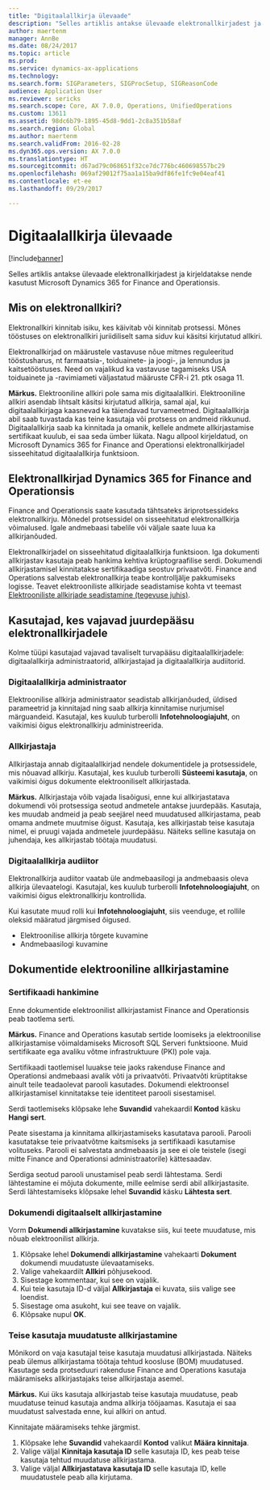```yaml
---
title: "Digitaalallkirja ülevaade"
description: "Selles artiklis antakse ülevaade elektronallkirjadest ja kirjeldatakse nende kasutust Microsoft Dynamics 365 for Finance and Operationsis."
author: maertenm
manager: AnnBe
ms.date: 08/24/2017
ms.topic: article
ms.prod: 
ms.service: dynamics-ax-applications
ms.technology: 
ms.search.form: SIGParameters, SIGProcSetup, SIGReasonCode
audience: Application User
ms.reviewer: sericks
ms.search.scope: Core, AX 7.0.0, Operations, UnifiedOperations
ms.custom: 13611
ms.assetid: 98dc6b79-1895-45d8-9dd1-2c8a351b58af
ms.search.region: Global
ms.author: maertenm
ms.search.validFrom: 2016-02-28
ms.dyn365.ops.version: AX 7.0.0
ms.translationtype: HT
ms.sourcegitcommit: d67ad79c068651f32ce7dc776bc460698557bc29
ms.openlocfilehash: 069af29012f75aa1a15ba9df86fe1fc9e04eaf41
ms.contentlocale: et-ee
ms.lasthandoff: 09/29/2017

---
```


# <a name="electronic-signature-overview"></a>Digitaalallkirja ülevaade

[!include[banner](../includes/banner.md)]


Selles artiklis antakse ülevaade elektronallkirjadest ja kirjeldatakse nende kasutust Microsoft Dynamics 365 for Finance and Operationsis.

<a name="what-is-an-electronic-signature"></a>Mis on elektronallkiri?
--------------------------------

Elektronallkiri kinnitab isiku, kes käivitab või kinnitab protsessi. Mõnes tööstuses on elektronallkiri juriidiliselt sama siduv kui käsitsi kirjutatud allkiri. 

Elektronallkirjad on määrustele vastavuse nõue mitmes reguleeritud tööstusharus, nt farmaatsia-, toiduainete- ja joogi-, ja lennundus ja kaitsetööstuses. Need on vajalikud ka vastavuse tagamiseks USA toiduainete ja -ravimiameti väljastatud määruste CFR-i 21. ptk osaga 11. 

**Märkus.** Elektrooniline allkiri pole sama mis digitaalallkiri. Elektrooniline allkiri asendab lihtsalt käsitsi kirjutatud allkirja, samal ajal, kui digitaalallkirjaga kaasnevad ka täiendavad turvameetmed. Digitaalallkirja abil saab tuvastada kas teine kasutaja või protsess on andmeid rikkunud. Digitaalallkirja saab ka kinnitada ja omanik, kellele andmete allkirjastamise sertifikaat kuulub, ei saa seda ümber lükata. Nagu allpool kirjeldatud, on Microsoft Dynamics 365 for Finance and Operationsi elektronallkirjadel sisseehitatud digitaalallkirja funktsioon.

## <a name="electronic-signatures-in-dynamics-365-for-finance-and-operations"></a>Elektronallkirjad Dynamics 365 for Finance and Operationsis
Finance and Operationsis saate kasutada tähtsateks äriprotsessideks elektronallkirju. Mõnedel protsessidel on sisseehitatud elektronallkirja võimalused. Igale andmebaasi tabelile või väljale saate luua ka allkirjanõuded. 

Elektronallkirjadel on sisseehitatud digitaalallkirja funktsioon. Iga dokumenti allkirjastav kasutaja peab hankima kehtiva krüptograafilise serdi. Dokumendi allkirjastamisel kinnitatakse sertifikaadiga seostuv privaatvõti. Finance and Operations salvestab elektronallkirja teabe kontrolljälje pakkumiseks logisse. Teavet elektrooniliste allkirjade seadistamise kohta vt teemast [Elektrooniliste allkirjade seadistamine (tegevuse juhis)](tasks/set-up-electronic-signatures.md).

## <a name="users-who-require-access-to-electronic-signatures"></a>Kasutajad, kes vajavad juurdepääsu elektronallkirjadele
Kolme tüüpi kasutajad vajavad tavaliselt turvapääsu digitaalallkirjadele: digitaalallkirja administraatorid, allkirjastajad ja digitaalallkirja audiitorid.

### <a name="electronic-signature-administrator"></a>Digitaalallkirja administraator

Elektroonilise allkirja administraator seadistab allkirjanõuded, üldised parameetrid ja kinnitajad ning saab allkirja kinnitamise nurjumisel märguandeid. Kasutajal, kes kuulub turberolli **Infotehnoloogiajuht**, on vaikimisi õigus elektronallkirju administreerida.

### <a name="signer"></a>Allkirjastaja

Allkirjastaja annab digitaalallkirjad nendele dokumentidele ja protsessidele, mis nõuavad allkirju. Kasutajal, kes kuulub turberolli **Süsteemi kasutaja**, on vaikimisi õigus dokumente elektrooniliselt allkirjastada. 

**Märkus.** Allkirjastaja võib vajada lisaõigusi, enne kui allkirjastatava dokumendi või protsessiga seotud andmetele antakse juurdepääs. Kasutaja, kes muudab andmeid ja peab seejärel need muudatused allkirjastama, peab omama andmete muutmise õigust. Kasutaja, kes allkirjastab teise kasutaja nimel, ei pruugi vajada andmetele juurdepääsu. Näiteks selline kasutaja on juhendaja, kes allkirjastab töötaja muudatusi.

### <a name="electronic-signature-auditor"></a>Digitaalallkirja audiitor

Elektronallkirja audiitor vaatab üle andmebaasilogi ja andmebaasis oleva allkirja ülevaatelogi. Kasutajal, kes kuulub turberolli **Infotehnoloogiajuht**, on vaikimisi õigus elektronallkirju kontrollida. 

Kui kasutate muud rolli kui **Infotehnoloogiajuht**, siis veenduge, et rollile oleksid määratud järgmised õigused.

-   Elektroonilise allkirja tõrgete kuvamine
-   Andmebaasilogi kuvamine

## <a name="signing-documents-electronically"></a>Dokumentide elektrooniline allkirjastamine
### <a name="get-a-certificate"></a>Sertifikaadi hankimine

Enne dokumentide elektroonilist allkirjastamist Finance and Operationsis peab taotlema serti. 

**Märkus.** Finance and Operations kasutab sertide loomiseks ja elektroonilise allkirjastamise võimaldamiseks Microsoft SQL Serveri funktsioone. Muid sertifikaate ega avaliku võtme infrastruktuure (PKI) pole vaja. 

Sertifikaadi taotlemisel luuakse teie jaoks rakenduse Finance and Operationsi andmebaasi avalik võti ja privaatvõti. Privaatvõti krüptitakse ainult teile teadaolevat parooli kasutades. Dokumendi elektroonsel allkirjastamisel kinnitatakse teie identiteet parooli sisestamisel. 

Serdi taotlemiseks klõpsake lehe **Suvandid** vahekaardil **Kontod** käsku **Hangi sert**. 

Peate sisestama ja kinnitama allkirjastamiseks kasutatava parooli. Parooli kasutatakse teie privaatvõtme kaitsmiseks ja sertifikaadi kasutamise volituseks. Parooli ei salvestata andmebaasis ja see ei ole teistele (isegi mitte Finance and Operationsi administraatorile) kättesaadav. 

Serdiga seotud parooli unustamisel peab serdi lähtestama. Serdi lähtestamine ei mõjuta dokumente, mille eelmise serdi abil allkirjastasite. Serdi lähtestamiseks klõpsake lehel **Suvandid** käsku **Lähtesta sert**.

### <a name="sign-a-document-electronically"></a>Dokumendi digitaalselt allkirjastamine

Vorm **Dokumendi allkirjastamine** kuvatakse siis, kui teete muudatuse, mis nõuab elektroonilist allkirja.

1.  Klõpsake lehel **Dokumendi allkirjastamine** vahekaarti **Dokument** dokumendi muudatuste ülevaatamiseks.
2.  Valige vahekaardilt **Allkiri** põhjusekood.
3.  Sisestage kommentaar, kui see on vajalik.
4.  Kui teie kasutaja ID-d väljal **Allkirjastaja** ei kuvata, siis valige see loendist.
5.  Sisestage oma asukoht, kui see teave on vajalik.
6.  Klõpsake nupul **OK**.

### <a name="sign-for-another-users-changes"></a>Teise kasutaja muudatuste allkirjastamine

Mõnikord on vaja kasutajal teise kasutaja muudatusi allkirjastada. Näiteks peab ülemus allkirjastama töötaja tehtud koosluse (BOM) muudatused. Kasutage seda protseduuri rakenduse Finance and Operations kasutaja määramiseks allkirjastajaks teise allkirjastaja asemel. 

**Märkus.** Kui üks kasutaja allkirjastab teise kasutaja muudatuse, peab muudatuse teinud kasutaja andma allkirja tööjaamas. Kasutaja ei saa muudatust salvestada enne, kui allkiri on antud. 

Kinnitajate määramiseks tehke järgmist.

1.  Klõpsake lehe **Suvandid** vahekaardil **Kontod** valikut **Määra kinnitaja**.
2.  Valige väljal **Kinnitaja kasutaja ID** selle kasutaja ID, kes peab teise kasutaja tehtud muudatuse allkirjastama.
3.  Valige väljal **Allkirjastatava kasutaja ID** selle kasutaja ID, kelle muudatustele peab alla kirjutama.






